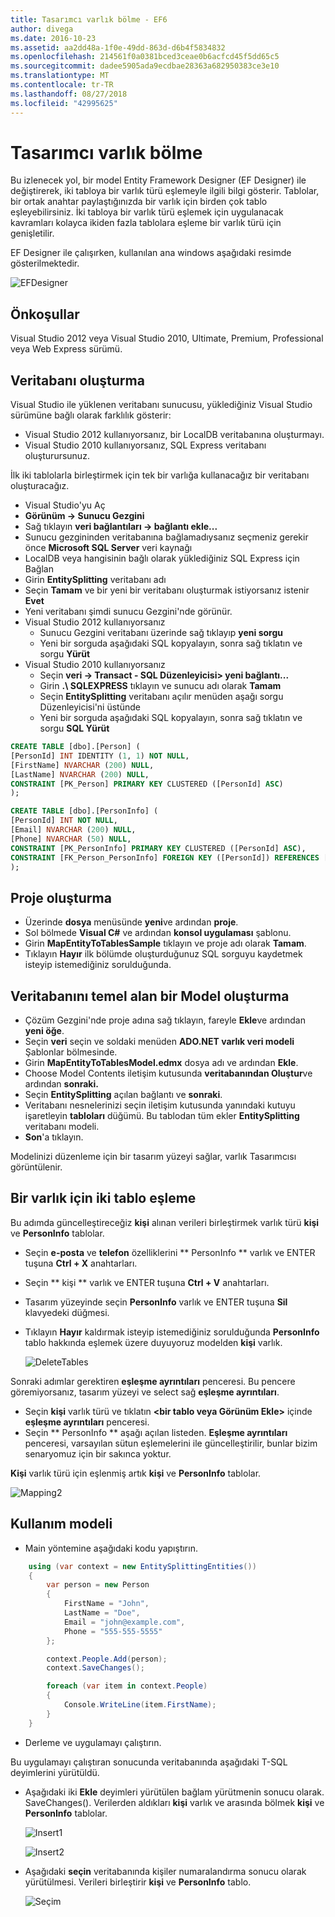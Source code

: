 ```yaml
---
title: Tasarımcı varlık bölme - EF6
author: divega
ms.date: 2016-10-23
ms.assetid: aa2dd48a-1f0e-49dd-863d-d6b4f5834832
ms.openlocfilehash: 214561f0a0381bced3ceae0b6acfcd45f5dd65c5
ms.sourcegitcommit: dadee5905ada9ecdbae28363a682950383ce3e10
ms.translationtype: MT
ms.contentlocale: tr-TR
ms.lasthandoff: 08/27/2018
ms.locfileid: "42995625"
---
```

# <a name="designer-entity-splitting"></a>Tasarımcı varlık bölme
Bu izlenecek yol, bir model Entity Framework Designer (EF Designer) ile değiştirerek, iki tabloya bir varlık türü eşlemeyle ilgili bilgi gösterir. Tablolar, bir ortak anahtar paylaştığınızda bir varlık için birden çok tablo eşleyebilirsiniz. İki tabloya bir varlık türü eşlemek için uygulanacak kavramları kolayca ikiden fazla tablolara eşleme bir varlık türü için genişletilir.

EF Designer ile çalışırken, kullanılan ana windows aşağıdaki resimde gösterilmektedir.

![EFDesigner](~/ef6/media/efdesigner.png)

## <a name="prerequisites"></a>Önkoşullar

Visual Studio 2012 veya Visual Studio 2010, Ultimate, Premium, Professional veya Web Express sürümü.

## <a name="create-the-database"></a>Veritabanı oluşturma

Visual Studio ile yüklenen veritabanı sunucusu, yüklediğiniz Visual Studio sürümüne bağlı olarak farklılık gösterir:

-   Visual Studio 2012 kullanıyorsanız, bir LocalDB veritabanına oluşturmayı.
-   Visual Studio 2010 kullanıyorsanız, SQL Express veritabanı oluşturursunuz.

İlk iki tablolarla birleştirmek için tek bir varlığa kullanacağız bir veritabanı oluşturacağız.

-   Visual Studio'yu Aç
-   **Görünüm -&gt; Sunucu Gezgini**
-   Sağ tıklayın **veri bağlantıları -&gt; bağlantı ekle...**
-   Sunucu gezgininden veritabanına bağlamadıysanız seçmeniz gerekir önce **Microsoft SQL Server** veri kaynağı
-   LocalDB veya hangisinin bağlı olarak yüklediğiniz SQL Express için Bağlan
-   Girin **EntitySplitting** veritabanı adı
-   Seçin **Tamam** ve bir yeni bir veritabanı oluşturmak istiyorsanız istenir **Evet**
-   Yeni veritabanı şimdi sunucu Gezgini'nde görünür.
-   Visual Studio 2012 kullanıyorsanız
    -   Sunucu Gezgini veritabanı üzerinde sağ tıklayıp **yeni sorgu**
    -   Yeni bir sorguda aşağıdaki SQL kopyalayın, sonra sağ tıklatın ve sorgu **Yürüt**
-   Visual Studio 2010 kullanıyorsanız
    -   Seçin **veri -&gt; Transact - SQL Düzenleyicisi&gt; yeni bağlantı...**
    -   Girin **.\\ SQLEXPRESS** tıklayın ve sunucu adı olarak **Tamam**
    -   Seçin **EntitySplitting** veritabanı açılır menüden aşağı sorgu Düzenleyicisi'ni üstünde
    -   Yeni bir sorguda aşağıdaki SQL kopyalayın, sonra sağ tıklatın ve sorgu **SQL Yürüt**

``` SQL
CREATE TABLE [dbo].[Person] (
[PersonId] INT IDENTITY (1, 1) NOT NULL,
[FirstName] NVARCHAR (200) NULL,
[LastName] NVARCHAR (200) NULL,
CONSTRAINT [PK_Person] PRIMARY KEY CLUSTERED ([PersonId] ASC)
);

CREATE TABLE [dbo].[PersonInfo] (
[PersonId] INT NOT NULL,
[Email] NVARCHAR (200) NULL,
[Phone] NVARCHAR (50) NULL,
CONSTRAINT [PK_PersonInfo] PRIMARY KEY CLUSTERED ([PersonId] ASC),
CONSTRAINT [FK_Person_PersonInfo] FOREIGN KEY ([PersonId]) REFERENCES [dbo].[Person] ([PersonId]) ON DELETE CASCADE
);
```

## <a name="create-the-project"></a>Proje oluşturma

-   Üzerinde **dosya** menüsünde **yeni**ve ardından **proje**.
-   Sol bölmede **Visual C\#** ve ardından **konsol uygulaması** şablonu.
-   Girin **MapEntityToTablesSample** tıklayın ve proje adı olarak **Tamam**.
-   Tıklayın **Hayır** ilk bölümde oluşturduğunuz SQL sorguyu kaydetmek isteyip istemediğiniz sorulduğunda.

## <a name="create-a-model-based-on-the-database"></a>Veritabanını temel alan bir Model oluşturma

-   Çözüm Gezgini'nde proje adına sağ tıklayın, fareyle **Ekle**ve ardından **yeni öğe**.
-   Seçin **veri** seçin ve soldaki menüden **ADO.NET varlık veri modeli** Şablonlar bölmesinde.
-   Girin **MapEntityToTablesModel.edmx** dosya adı ve ardından **Ekle**.
-   Choose Model Contents iletişim kutusunda **veritabanından Oluştur**ve ardından **sonraki.**
-   Seçin **EntitySplitting** açılan bağlantı ve **sonraki**.
-   Veritabanı nesnelerinizi seçin iletişim kutusunda yanındaki kutuyu işaretleyin **tabloları** düğümü.
    Bu tablodan tüm ekler **EntitySplitting** veritabanı modeli.
-   **Son**'a tıklayın.

Modelinizi düzenleme için bir tasarım yüzeyi sağlar, varlık Tasarımcısı görüntülenir.

## <a name="map-an-entity-to-two-tables"></a>Bir varlık için iki tablo eşleme

Bu adımda güncelleştireceğiz **kişi** alınan verileri birleştirmek varlık türü **kişi** ve **PersonInfo** tablolar.

-   Seçin **e-posta** ve **telefon** özelliklerini ** PersonInfo ** varlık ve ENTER tuşuna **Ctrl + X** anahtarları.
-   Seçin ** kişi ** varlık ve ENTER tuşuna **Ctrl + V** anahtarları.
-   Tasarım yüzeyinde seçin **PersonInfo** varlık ve ENTER tuşuna **Sil** klavyedeki düğmesi.
-   Tıklayın **Hayır** kaldırmak isteyip istemediğiniz sorulduğunda **PersonInfo** tablo hakkında eşlemek üzere duyuyoruz modelden **kişi** varlık.

    ![DeleteTables](~/ef6/media/deletetables.png)

Sonraki adımlar gerektiren **eşleşme ayrıntıları** penceresi. Bu pencere göremiyorsanız, tasarım yüzeyi ve select sağ **eşleşme ayrıntıları**.

-   Seçin **kişi** varlık türü ve tıklatın **&lt;bir tablo veya Görünüm Ekle&gt;** içinde **eşleşme ayrıntıları** penceresi.
-   Seçin ** PersonInfo ** aşağı açılan listeden.
    **Eşleşme ayrıntıları** penceresi, varsayılan sütun eşlemelerini ile güncelleştirilir, bunlar bizim senaryomuz için bir sakınca yoktur.

**Kişi** varlık türü için eşlenmiş artık **kişi** ve **PersonInfo** tablolar.

![Mapping2](~/ef6/media/mapping2.png)

## <a name="use-the-model"></a>Kullanım modeli

-   Main yöntemine aşağıdaki kodu yapıştırın.

``` csharp
    using (var context = new EntitySplittingEntities())
    {
        var person = new Person
        {
            FirstName = "John",
            LastName = "Doe",
            Email = "john@example.com",
            Phone = "555-555-5555"
        };

        context.People.Add(person);
        context.SaveChanges();

        foreach (var item in context.People)
        {
            Console.WriteLine(item.FirstName);
        }
    }
```

-   Derleme ve uygulamayı çalıştırın.

Bu uygulamayı çalıştıran sonucunda veritabanında aşağıdaki T-SQL deyimlerini yürütüldü. 

-   Aşağıdaki iki **Ekle** deyimleri yürütülen bağlam yürütmenin sonucu olarak. SaveChanges(). Verilerden aldıkları **kişi** varlık ve arasında bölmek **kişi** ve **PersonInfo** tablolar.

    ![Insert1](~/ef6/media/insert1.png)

    ![Insert2](~/ef6/media/insert2.png)
-   Aşağıdaki **seçin** veritabanında kişiler numaralandırma sonucu olarak yürütülmesi. Verileri birleştirir **kişi** ve **PersonInfo** tablo.

    ![Seçim](~/ef6/media/select.png)
